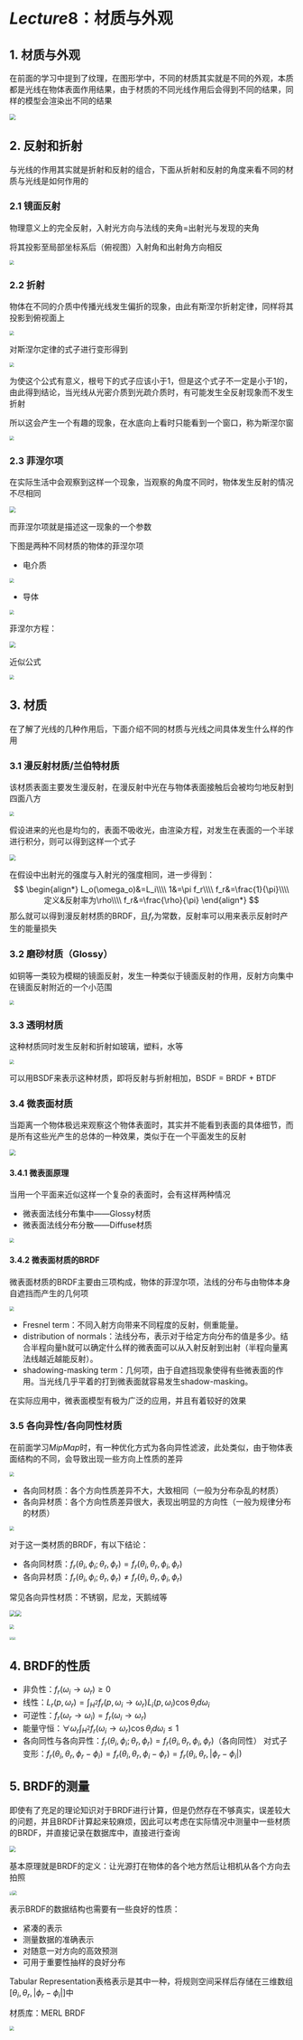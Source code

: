# $Lecture8$：材质与外观

## 1. 材质与外观

在前面的学习中提到了纹理，在图形学中，不同的材质其实就是不同的外观，本质都是光线在物体表面作用结果，由于材质的不同光线作用后会得到不同的结果，同样的模型会渲染出不同的结果

<img src="https://vampire-1304919510.cos.ap-nanjing.myqcloud.com/%E5%B1%8F%E5%B9%95%E6%88%AA%E5%9B%BE%202024-10-10%20213051.png" style="zoom:67%;" />

## 2. 反射和折射

与光线的作用其实就是折射和反射的组合，下面从折射和反射的角度来看不同的材质与光线是如何作用的

### 2.1 镜面反射

物理意义上的完全反射，入射光方向与法线的夹角=出射光与发现的夹角

将其投影至局部坐标系后（俯视图）入射角和出射角方向相反

<img src="https://vampire-1304919510.cos.ap-nanjing.myqcloud.com/%E5%B1%8F%E5%B9%95%E6%88%AA%E5%9B%BE%202024-10-10%20214112.png" style="zoom:50%;" />

### 2.2 折射

物体在不同的介质中传播光线发生偏折的现象，由此有斯涅尔折射定律，同样将其投影到俯视面上

<img src="https://vampire-1304919510.cos.ap-nanjing.myqcloud.com/%E5%B1%8F%E5%B9%95%E6%88%AA%E5%9B%BE%202024-10-10%20214300.png" style="zoom:50%;" />

对斯涅尔定律的式子进行变形得到

<img src="https://vampire-1304919510.cos.ap-nanjing.myqcloud.com/%E5%B1%8F%E5%B9%95%E6%88%AA%E5%9B%BE%202024-10-10%20230636.png" style="zoom:50%;" />

为使这个公式有意义，根号下的式子应该小于$1$，但是这个式子不一定是小于$1$的，由此得到结论，当光线从光密介质到光疏介质时，有可能发生全反射现象而不发生折射

所以这会产生一个有趣的现象，在水底向上看时只能看到一个窗口，称为斯涅尔窗

<img src="https://vampire-1304919510.cos.ap-nanjing.myqcloud.com/%E5%B1%8F%E5%B9%95%E6%88%AA%E5%9B%BE%202024-10-10%20214626.png" style="zoom:50%;" />

### 2.3 菲涅尔项

在实际生活中会观察到这样一个现象，当观察的角度不同时，物体发生反射的情况不尽相同

<img src="https://vampire-1304919510.cos.ap-nanjing.myqcloud.com/%E5%B1%8F%E5%B9%95%E6%88%AA%E5%9B%BE%202024-10-10%20214827.png" style="zoom:67%;" />

而菲涅尔项就是描述这一现象的一个参数

下图是两种不同材质的物体的菲涅尔项

- 电介质

<img src="https://vampire-1304919510.cos.ap-nanjing.myqcloud.com/%E5%B1%8F%E5%B9%95%E6%88%AA%E5%9B%BE%202024-10-10%20215022.png" style="zoom:50%;" />

- 导体

<img src="https://vampire-1304919510.cos.ap-nanjing.myqcloud.com/%E5%B1%8F%E5%B9%95%E6%88%AA%E5%9B%BE%202024-10-10%20215108.png" style="zoom:50%;" />

菲涅尔方程：

<img src="https://vampire-1304919510.cos.ap-nanjing.myqcloud.com/%E5%B1%8F%E5%B9%95%E6%88%AA%E5%9B%BE%202024-10-10%20215148.png" style="zoom:67%;" />

近似公式

<img src="https://vampire-1304919510.cos.ap-nanjing.myqcloud.com/%E5%B1%8F%E5%B9%95%E6%88%AA%E5%9B%BE%202024-10-10%20215223.png" style="zoom:50%;" />

## 3. 材质

在了解了光线的几种作用后，下面介绍不同的材质与光线之间具体发生什么样的作用

### 3.1 漫反射材质/兰伯特材质

该材质表面主要发生漫反射，在漫反射中光在与物体表面接触后会被均匀地反射到四面八方

<img src="https://vampire-1304919510.cos.ap-nanjing.myqcloud.com/%E5%B1%8F%E5%B9%95%E6%88%AA%E5%9B%BE%202024-10-10%20220346.png" style="zoom:50%;" />

假设进来的光也是均匀的，表面不吸收光，由渲染方程，对发生在表面的一个半球进行积分，则可以得到这样一个式子

<img src="https://vampire-1304919510.cos.ap-nanjing.myqcloud.com/%E5%B1%8F%E5%B9%95%E6%88%AA%E5%9B%BE%202024-10-10%20215623.png" style="zoom:67%;" />

在假设中出射光的强度与入射光的强度相同，进一步得到：
$$
\begin{align*}
L_o(\omega_o)&=L_i\\\\
1&=\pi f_r\\\\
f_r&=\frac{1}{\pi}\\\\
定义&反射率为\rho\\\\
f_r&=\frac{\rho}{\pi}
\end{align*}
$$
那么就可以得到漫反射材质的BRDF，且$f_r$为常数，反射率可以用来表示反射时产生的能量损失

### 3.2 磨砂材质（Glossy）

如铜等一类较为模糊的镜面反射，发生一种类似于镜面反射的作用，反射方向集中在镜面反射附近的一个小范围

<img src="https://vampire-1304919510.cos.ap-nanjing.myqcloud.com/%E5%B1%8F%E5%B9%95%E6%88%AA%E5%9B%BE%202024-10-10%20220404.png" style="zoom:50%;" />

### 3.3 透明材质

这种材质同时发生反射和折射如玻璃，塑料，水等

<img src="https://vampire-1304919510.cos.ap-nanjing.myqcloud.com/%E5%B1%8F%E5%B9%95%E6%88%AA%E5%9B%BE%202024-10-10%20220648.png" style="zoom:50%;" />

可以用BSDF来表示这种材质，即将反射与折射相加，BSDF = BRDF + BTDF

### 3.4 微表面材质

当距离一个物体极远来观察这个物体表面时，其实并不能看到表面的具体细节，而是所有这些光产生的总体的一种效果，类似于在一个平面发生的反射

<img src="https://vampire-1304919510.cos.ap-nanjing.myqcloud.com/%E5%B1%8F%E5%B9%95%E6%88%AA%E5%9B%BE%202024-10-10%20221036.png" style="zoom:67%;" />

#### 3.4.1 微表面原理

当用一个平面来近似这样一个复杂的表面时，会有这样两种情况

- 微表面法线分布集中——Glossy材质
- 微表面法线分布分散——Diffuse材质

<img src="https://vampire-1304919510.cos.ap-nanjing.myqcloud.com/%E5%B1%8F%E5%B9%95%E6%88%AA%E5%9B%BE%202024-10-10%20221304.png" style="zoom:50%;" />

#### 3.4.2 微表面材质的BRDF

微表面材质的BRDF主要由三项构成，物体的菲涅尔项，法线的分布与由物体本身自遮挡而产生的几何项

<img src="https://vampire-1304919510.cos.ap-nanjing.myqcloud.com/%E5%B1%8F%E5%B9%95%E6%88%AA%E5%9B%BE%202024-10-10%20221334.png" style="zoom:50%;" />

- Fresnel term：不同入射方向带来不同程度的反射，侧重能量。
- distribution of normals：法线分布，表示对于给定方向分布的值是多少。结合半程向量h就可以确定什么样的微表面可以从入射反射到出射（半程向量离法线越近越能反射）。
- shadowing-masking term：几何项，由于自遮挡现象使得有些微表面的作用。当光线几乎平着的打到微表面就容易发生shadow-masking。

在实际应用中，微表面模型有极为广泛的应用，并且有着较好的效果

### 3.5 各向异性/各向同性材质

在前面学习$MipMap$时，有一种优化方式为各向异性滤波，此处类似，由于物体表面结构的不同，会导致出现一些方向上性质的差异

<img src="https://vampire-1304919510.cos.ap-nanjing.myqcloud.com/%E5%B1%8F%E5%B9%95%E6%88%AA%E5%9B%BE%202024-10-10%20221800.png" style="zoom:50%;" />

- 各向同材质：各个方向性质差异不大，大致相同（一般为分布杂乱的材质）
- 各向异材质：各个方向性质差异很大，表现出明显的方向性（一般为规律分布的材质）

<img src="https://vampire-1304919510.cos.ap-nanjing.myqcloud.com/%E5%B1%8F%E5%B9%95%E6%88%AA%E5%9B%BE%202024-10-10%20222009.png" style="zoom:50%;" />

对于这一类材质的BRDF，有以下结论：

- 各向同材质：$f_r(\theta_i,\phi_i;\theta_r,\phi_r)=f_r(\theta_i,\theta_r,\phi_i,\phi_r)$
- 各向异材质：$f_r(\theta_i,\phi_i;\theta_r,\phi_r)\neq f_r(\theta_i,\theta_r,\phi_i,\phi_r)$

常见各向异性材质：不锈钢，尼龙，天鹅绒等

<img src="https://vampire-1304919510.cos.ap-nanjing.myqcloud.com/%E5%B1%8F%E5%B9%95%E6%88%AA%E5%9B%BE%202024-10-10%20222409.png" style="zoom:67%;" /><img src="https://vampire-1304919510.cos.ap-nanjing.myqcloud.com/%E5%B1%8F%E5%B9%95%E6%88%AA%E5%9B%BE%202024-10-10%20222424.png" style="zoom:67%;" />

<img src="https://vampire-1304919510.cos.ap-nanjing.myqcloud.com/%E5%B1%8F%E5%B9%95%E6%88%AA%E5%9B%BE%202024-10-10%20222459.png" style="zoom:50%;" />

<img src="https://vampire-1304919510.cos.ap-nanjing.myqcloud.com/%E5%B1%8F%E5%B9%95%E6%88%AA%E5%9B%BE%202024-10-10%20222523.png" style="zoom: 33%;" /><img src="https://vampire-1304919510.cos.ap-nanjing.myqcloud.com/%E5%B1%8F%E5%B9%95%E6%88%AA%E5%9B%BE%202024-10-10%20222540.png" style="zoom: 33%;" />

## 4. BRDF的性质

- 非负性：$f_r(\omega_i\to\omega_r)\ge0$
- 线性：$L_r(p,\omega_r)=\int_{H^2}f_r(p,\omega_i\to\omega_r)L_i(p,\omega_i)\cos\theta_id\omega_i$
- 可逆性：$f_r(\omega_r\to\omega_i)=f_r(\omega_i\to\omega_r)$
- 能量守恒：$\forall\omega_r\int_{H^2}f_r(\omega_i\to\omega_r)\cos\theta_id\omega_i\le1$
- 各向同性与各向异性：$f_r(\theta_i,\phi_i;\theta_r,\phi_r)=f_r(\theta_i,\theta_r,\phi_i,\phi_r)$（各向同性）
对式子变形：$f_r(\theta_i,\theta_r,\phi_r-\phi_i)=f_r(\theta_i,\theta_r,\phi_i-\phi_r)=f_r(\theta_i,\theta_r,|\phi_r-\phi_i|)$

## 5. BRDF的测量

即使有了充足的理论知识对于BRDF进行计算，但是仍然存在不够真实，误差较大的问题，并且BRDF计算起来较麻烦，因此可以考虑在实际情况中测量中一些材质的BRDF，并直接记录在数据库中，直接进行查询

<img src="https://vampire-1304919510.cos.ap-nanjing.myqcloud.com/%E5%B1%8F%E5%B9%95%E6%88%AA%E5%9B%BE%202024-10-10%20223652.png" style="zoom:67%;" />

基本原理就是BRDF的定义：让光源打在物体的各个地方然后让相机从各个方向去拍照

<img src="https://vampire-1304919510.cos.ap-nanjing.myqcloud.com/%E5%B1%8F%E5%B9%95%E6%88%AA%E5%9B%BE%202024-10-10%20223749.png" style="zoom: 33%;" /><img src="https://vampire-1304919510.cos.ap-nanjing.myqcloud.com/%E5%B1%8F%E5%B9%95%E6%88%AA%E5%9B%BE%202024-10-10%20223851.png" style="zoom:50%;" />

表示BRDF的数据结构也需要有一些良好的性质：

- 紧凑的表示
- 测量数据的准确表示
- 对随意一对方向的高效预测
- 可用于重要性抽样的良好分布

Tabular Representation表格表示是其中一种，将规则空间采样后存储在三维数组$[\theta_i,\theta_r,|\phi_r-\phi_i|]$中

材质库：MERL BRDF

<img src="https://vampire-1304919510.cos.ap-nanjing.myqcloud.com/%E5%B1%8F%E5%B9%95%E6%88%AA%E5%9B%BE%202024-10-10%20224217.png" style="zoom:50%;" />